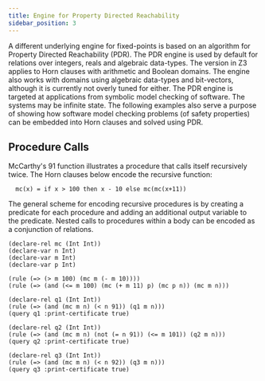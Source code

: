 ```yaml
---
title: Engine for Property Directed Reachability
sidebar_position: 3
---
```


A different underlying engine for fixed-points is based on an algorithm for Property Directed Reachability (PDR). The PDR engine is used by default for relations over integers, reals and algebraic data-types. The version in Z3 applies to Horn clauses with arithmetic and Boolean domains. The engine also works with domains using algebraic data-types and bit-vectors, although it is currently not overly tuned for either. The PDR engine is targeted at applications from symbolic model checking of software. The systems may be infinite state. The following examples also serve a purpose of showing how software model checking problems (of safety properties) can be embedded into Horn clauses and solved using PDR.

## Procedure Calls
McCarthy's 91 function illustrates a procedure that calls itself recursively twice. The Horn clauses below encode the recursive function:

```
  mc(x) = if x > 100 then x - 10 else mc(mc(x+11))
```
The general scheme for encoding recursive procedures is by creating a predicate for each procedure and adding an additional output variable to the predicate. Nested calls to procedures within a body can be encoded as a conjunction of relations.

```z3
(declare-rel mc (Int Int))
(declare-var n Int)
(declare-var m Int)
(declare-var p Int)

(rule (=> (> m 100) (mc m (- m 10))))
(rule (=> (and (<= m 100) (mc (+ m 11) p) (mc p n)) (mc m n)))

(declare-rel q1 (Int Int))
(rule (=> (and (mc m n) (< n 91)) (q1 m n))) 
(query q1 :print-certificate true)

(declare-rel q2 (Int Int))
(rule (=> (and (mc m n) (not (= n 91)) (<= m 101)) (q2 m n)))
(query q2 :print-certificate true)

(declare-rel q3 (Int Int))
(rule (=> (and (mc m n) (< n 92)) (q3 m n)))
(query q3 :print-certificate true)
```